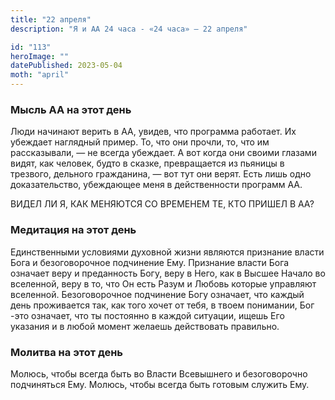 ```yaml
---
title: "22 апреля"
description: "Я и АА 24 часа - «24 часа» — 22 апреля"

id: "113"
heroImage: ""
datePublished: 2023-05-04
moth: "april"
---
```


### Мысль АА на этот день

Люди начинают верить в АА, увидев, что программа работает. Их убеждает
наглядный пример. То, что они прочли, то, что им рассказывали, — не всегда
убеждает. А вот когда они своими глазами видят, как человек, будто в сказке,
превращается из пьяницы в трезвого, дельного гражданина, — вот тут они верят.
Есть лишь одно доказательство, убеждающее меня в действенности программ АА.

ВИДЕЛ ЛИ Я, КАК МЕНЯЮТСЯ СО ВРЕМЕНЕМ ТЕ, КТО ПРИШЕЛ В АА?

### Медитация на этот день

Единственными условиями духовной жизни являются признание власти Бога и
безоговорочное подчинение Ему. Признание власти Бога означает веру и
преданность Богу, веру в Него, как в Высшее Начало во вселенной, веру в то,
что Он есть Разум и Любовь которые управляют вселенной. Безоговорочное
подчинение Богу означает, что каждый день проживается так, как того хочет от
тебя, в твоем понимании, Бог -это означает, что ты постоянно в каждой
ситуации, ищешь Его указания и в любой момент желаешь действовать правильно.

### Молитва на этот день

Молюсь, чтобы всегда быть во Власти Всевышнего и безоговорочно подчиняться
Ему. Молюсь, чтобы всегда быть готовым служить Ему.
